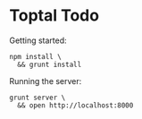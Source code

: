 # Toptal Todo

Getting started:

    npm install \
      && grunt install

Running the server:

    grunt server \
      && open http://localhost:8000
